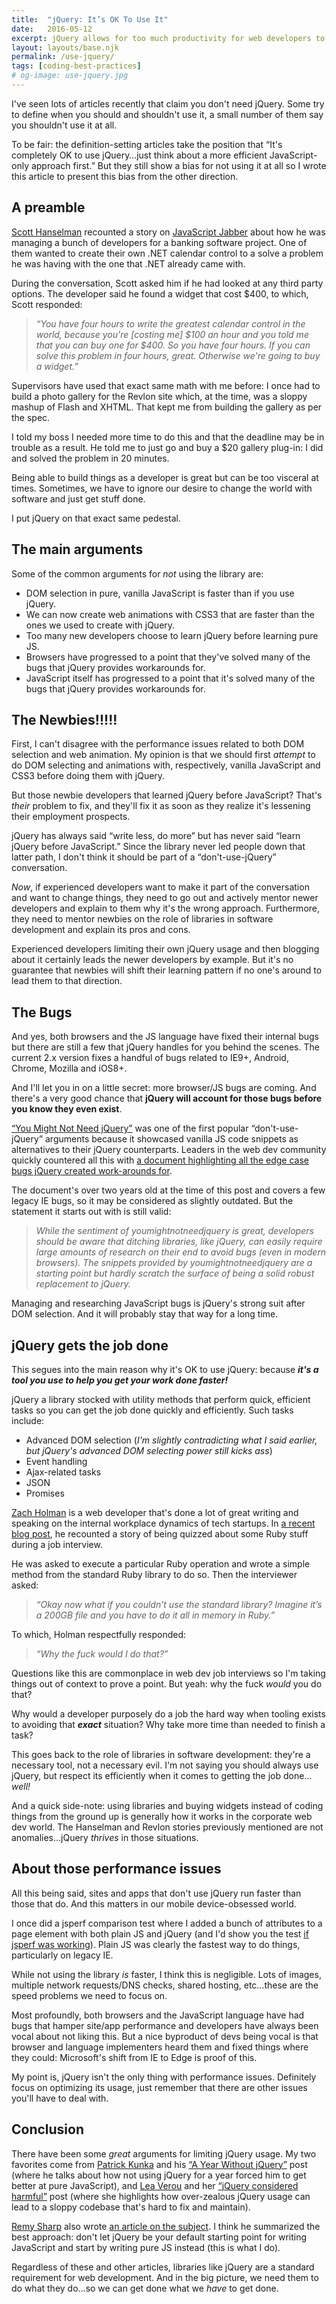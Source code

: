 ```yaml
---
title:  "jQuery: It’s OK To Use It"
date:   2016-05-12
excerpt: jQuery allows for too much productivity for web developers to stop using it completely. But they should understand when to use it, and why.
layout: layouts/base.njk
permalink: /use-jquery/
tags: [coding-best-practices]
# og-image: use-jquery.jpg
---
```

<p>I've seen lots of articles recently that claim you don't need jQuery. Some try to define when you should and shouldn't use it, a small number of them say you shouldn't use it at all.</p><p>To be fair: the definition-setting articles take the position that &#8220;It's completely OK to use jQuery&#8230;just think about a more efficient JavaScript-only approach first.&#8221; But they still show a bias for not using it at all so I wrote this article to present this bias from the other direction.</p><h2>A preamble</h2><p><a href="https://twitter.com/shanselman">Scott Hanselman</a> recounted a story on <a href="https://devchat.tv/js-jabber/071-jsj-javascript-strategies-at-microsoft-with-scott-hanselman">JavaScript Jabber</a> about how he was managing a bunch of developers for a banking software project. One of them wanted to create their own .NET calendar control to a solve a problem he was having with the one that .NET already came with.</p><p>During the conversation, Scott asked him if he had looked at any third party options. The developer said he found a widget that cost $400, to which, Scott responded:</p><blockquote><p><em>&#8220;You have four hours to write the greatest calendar control in the world, because you're [costing me] $100 an hour and you told me that you can buy one for $400. So you have four hours. If you can solve this problem in four hours, great. Otherwise we're going to buy a widget.&#8221;</em></p></blockquote><p>Supervisors have used that exact same math with me before: I once had to build a photo gallery for the Revlon site which, at the time, was a sloppy mashup of Flash and XHTML. That kept me from building the gallery as per the spec.</p><p>I told my boss I needed more time to do this and that the deadline may be in trouble as a result. He told me to just go and buy a $20 gallery plug-in: I did and solved the problem in 20 minutes.</p><p>Being able to build things as a developer is great but can be too visceral at times. Sometimes, we have to ignore our desire to change the world with software and just get stuff done.</p><p>I put jQuery on that exact same pedestal.</p><h2>The main arguments</h2><p>Some of the common arguments for <em>not</em> using the library are:</p><ul><li class="post-list-item">DOM selection in pure, vanilla JavaScript is faster than if you use jQuery.</li><li class="post-list-item">We can now create web animations with CSS3 that are faster than the ones we used to create with jQuery.</li><li class="post-list-item">Too many new developers choose to learn jQuery before learning pure JS.</li><li class="post-list-item">Browsers have progressed to a point that they've solved many of the bugs that jQuery provides workarounds for.</li><li class="post-list-item">JavaScript itself has progressed to a point that it's solved many of the bugs that jQuery provides workarounds for.</li></ul><h2>The Newbies!!!!!</h2><p>First, I can't disagree with the performance issues related to both DOM selection and web animation. My opinion is that we should first <em>attempt</em> to do DOM selecting and animations with, respectively, vanilla JavaScript and CSS3 before doing them with jQuery.</p><p>But those newbie developers that learned jQuery before JavaScript? That's <em>their</em> problem to fix, and they'll fix it as soon as they realize it's lessening their employment prospects.</p><p>jQuery has always said &#8220;write less, do more&#8221; but has never said &#8220;learn jQuery before JavaScript.&#8221; Since the library never led people down that latter path, I don't think it should be part of a &#8220;don't-use-jQuery&#8221; conversation.</p><p><em>Now</em>, if experienced developers want to make it part of the conversation and want to change things, they need to go out and actively mentor newer developers and explain to them why it's the wrong approach. Furthermore, they need to mentor newbies on the role of libraries in software development and explain its pros and cons.</p><p>Experienced developers limiting their own jQuery usage and then blogging about it certainly leads the newer developers by example. But it's no guarantee that newbies will shift their learning pattern if no one's around to lead them to that direction.</p><h2>The Bugs</h2><p>And yes, both browsers and the JS language have fixed their internal bugs but there are still a few that jQuery handles for you behind the scenes. The current 2.x version fixes a handful of bugs related to IE9+, Android, Chrome, Mozilla and iOS8+.</p><p>And I'll let you in on a little secret: more browser/JS bugs are coming. And there's a very good chance that <strong>jQuery will account for those bugs before you know they even exist</strong>.</p><p><a href="http://youmightnotneedjquery.com/">&#8220;You Might Not Need jQuery&#8221;</a> was one of the first popular &#8220;don't-use-jQuery&#8221; arguments because it showcased vanilla JS code snippets as alternatives to their jQuery counterparts. Leaders in the web dev community quickly countered all this with <a href="https://docs.google.com/document/d/1LPaPA30bLUB_publLIMF0RlhdnPx_ePXm7oW02iiT6o/edit">a document highlighting all the edge case bugs jQuery created work-arounds for</a>.</p><p>The document's over two years old at the time of this post and covers a few legacy IE bugs, so it may be considered as slightly outdated. But the statement it starts out with is still valid:</p><blockquote><p> <em>While the sentiment of youmightnotneedjquery is great, developers should be aware that ditching libraries, like jQuery, can easily require large amounts of research on their end to avoid bugs (even in modern browsers). The snippets provided by youmightnotneedjquery are a starting point but hardly scratch the surface of being a solid robust replacement to jQuery.</em></p></blockquote><p>Managing and researching JavaScript bugs is jQuery's strong suit after DOM selection. And it will probably stay that way for a long time.</p><h2>jQuery gets the job done</h2><p>This segues into the main reason why it's OK to use jQuery: because <strong><em>it's a tool you use to help you get your work done faster!</em></strong></p><p>jQuery a library stocked with utility methods that perform quick, efficient tasks so you can get the job done quickly and efficiently. Such tasks include:</p><ul><li class="post-list-item">Advanced DOM selection (<em>I'm slightly contradicting what I said earlier, but jQuery's advanced DOM selecting power still kicks ass</em>)</li><li class="post-list-item">Event handling</li><li class="post-list-item">Ajax-related tasks</li><li class="post-list-item">JSON</li><li class="post-list-item">Promises</li></ul><p><a href="https://twitter.com/holman">Zach Holman</a> is a web developer that's done a lot of great writing and speaking on the internal workplace dynamics of tech startups. In <a href="https://zachholman.com/posts/startup-interviewing-is-fucked/">a recent blog post</a>, he recounted a story of being quizzed about some Ruby stuff during a job interview.</p><p>He was asked to execute a particular Ruby operation and wrote a simple method from the standard Ruby library to do so. Then the interviewer asked:</p><blockquote><p><em>&#8220;Okay now what if you couldn’t use the standard library? Imagine it’s a 200GB file and you have to do it all in memory in Ruby.&#8221;</em></p></blockquote><p>To which, Holman respectfully responded:</p><blockquote><p><em>&#8220;Why the fuck would I do that?&#8221;</em></p></blockquote><p>Questions like this are commonplace in web dev job interviews so I'm taking things out of context to prove a point. But yeah: why the fuck <em>would</em> you do that?</p><p>Why would a developer purposely do a job the hard way when tooling exists to avoiding that <em><strong>exact</strong></em> situation? Why take more time than needed to finish a task?</p><p>This goes back to the role of libraries in software development: they're a necessary tool, not a necessary evil. I'm not saying you should always use jQuery, but respect its efficiently when it comes to getting the job done&#8230;<em>well!</em></p><p>And a quick side-note: using libraries and buying widgets instead of coding things from the ground up is generally how it works in the corporate web dev world. The Hanselman and Revlon stories previously mentioned are not anomalies&#8230;jQuery <em>thrives</em> in those situations.</p><h2>About those performance issues</h2><p>All this being said, sites and apps that don't use jQuery run faster than those that do. And this matters in our mobile device-obsessed world.</p><p>I once did a jsperf comparison test where I added a bunch of attributes to a page element with both plain JS and jQuery (and I'd show you the test <a href="https://github.com/jsperf/jsperf.com/issues/18">if jsperf was working</a>). Plain JS was clearly the fastest way to do things, particularly on legacy IE.</p><p>While not using the library <em>is</em> faster, I think this is negligible. Lots of images, multiple network requests/DNS checks, shared hosting, etc&#8230;these are the speed problems we need to focus on.</p><p>Most profoundly, both browsers and the JavaScript language have had bugs that hamper site/app performance and developers have always been vocal about not liking this. But a nice byproduct of devs being vocal is that browser and language implementers heard them and fixed things where they could: Microsoft's shift from IE to Edge is proof of this.</p><p>My point is, jQuery isn't the only thing with performance issues. Definitely focus on optimizing its usage, just remember that there are other issues you'll have to deal with.</p><h2>Conclusion</h2><p>There have been some <em>great</em> arguments for limiting jQuery usage. My two favorites come from <a href="https://twitter.com/patrickkunka">Patrick Kunka</a> and his <a href="http://blog.wearecolony.com/a-year-without-jquery/">&#8220;A Year Without jQuery&#8221;</a> post (where he talks about how not using jQuery for a year forced him to get better at pure JavaScript), and <a href="https://twitter.com/leaverou">Lea Verou</a> and her <a href="http://lea.verou.me/2015/04/jquery-considered-harmful/">&#8220;jQuery considered harmful&#8221;</a> post (where she highlights how over-zealous jQuery usage can lead to a sloppy codebase that's hard to fix and maintain).</p><p><a href="https://twitter.com/rem">Remy Sharp</a> also wrote <a href="https://remysharp.com/2013/04/19/i-know-jquery-now-what">an article on the subject</a>. I think he summarized the best approach: don't let jQuery be your default starting point for writing JavaScript and start by writing pure JS instead (this is what I do).</p><p>Regardless of these and other articles, libraries like jQuery are a standard requirement for web development. And in the big picture, we need them to do what they do&#8230;so we can get done what we <em>have</em> to get done.</p>